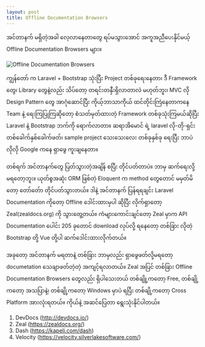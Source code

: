 ```yaml
---
layout: post
title: Offline Documentation Browsers
---
```

အင်တာနက် မရှိတဲ့အခါ လေ့လာနေတာတွေ ရပ်မသွားအောင် အကူအညီပေးနိုင်မယ့် Offline Documentation Browsers များ။

![Offline Documentation Browsers]('../assets/images/offline_documentation_browsers.png')


ကျွန်တော် က Laravel + Bootstrap သုံးပြီး Project တစ်ခုရေးနေတာ၊ ဒီ Framework တွေ၊ Library တွေနဲ့လည်း သိပ်တော့ တရင်းတနှီးရှိလာတာလဲ မဟုတ်ဘူး၊ MVC လို Design Pattern တွေ အာဂုံဆောင်ပြီး ကိုယ့်ဘာသာကိုယ် ထင်တိုင်းကြဲနေတာကနေ Team နဲ့ ရေးကြပြုကြဆိုတော့ စံသတ်မှတ်ထားတဲ့ Framework တစ်ခုသုံးကြမယ်ဆိုပြီး Laravel နဲ့ Bootstrap ဘက်ကို ရောက်လာတာ။ ဆရာအိမောင် ရဲ့ laravel လို-တို-ရှင်း တစ်ခေါက်နှစ်ခေါက်ဖတ်၊ sample project သေးသေးလေး တစ်ခုနှစ်ခု ရေးပြီး ဘာပဲလိုလို Google ကနေ ရှာဖွေ ကူးချနေတာ။

တစ်ရက် အင်တာနက်တွေ ပြတ်သွားတဲ့အချိန် စပြီး တိုင်ပတ်တာပဲ။ ဘာမှ ဆက်ရေးလို့ မရတော့ဘူး။ ယုတ်စွအဆုံး ORM ဖြစ်တဲ့ Eloquent က method တွေတောင် မမှတ်မိတော့ တော်တ်ော တိုင်ပတ်သွားတယ်။ ဒါနဲ့ အင်တာနက် ပြန်ရရချင်း Laravel Documentation ကိုတော့ Offline ဒေါင်းထားမှပါ ဆိုပြီး လိုက်ရှာတော့ Zeal(zealdocs.org) ကို သွားတွေ့တယ်။ ကံများကောင်းချင်တော့ Zeal မှာက API Documentation ပေါင်း 205 ခုတောင် download လုပ်လို့ ရနေတော့ တစ်ခြား လိုတဲ့ Bootstrap တို့ Vue တို့ပါ ဆက်ဒေါင်းထားလိုက်တယ်။

အခုတော့ အင်တာနက် မရတာနဲ့ တစ်ခြား ဘာမှလည်း ရှာဖွေဖတ်လို့မရတော့ documetation သေချာဖတ်တဲ့တဲ့ အကျင့်ရလာတယ်။ Zeal အပြင် တစ်ခြား Offline Documentation Browsers တွေလည်း ရှိပါသေးတယ်
တစ်ချိူ့ကတော့ Free, တစ်ချို့ကတော့ အသပြာနဲ့၊ တစ်ချို့ကတော့ Windows မှာပဲ ရပြီး တစ်ချို့ကတော့ Cross Platform အားလုံးရတယ်။ ကိုယ်နဲ့ အဆင်ပြေတာ ရွေးသုံးနိုင်ပါတယ်။

1. DevDocs (http://devdocs.io/)
2. Zeal (https://zealdocs.org/)
3. Dash (https://kapeli.com/dash)
4. Velocity (https://velocity.silverlakesoftware.com/)